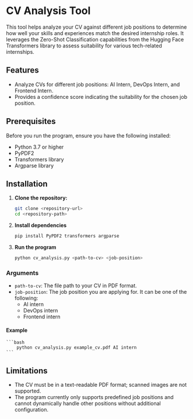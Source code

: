# CV Analysis Tool

This tool helps analyze your CV against different job positions to determine how well your skills and experiences match the desired internship roles. It leverages the Zero-Shot Classification capabilities from the Hugging Face Transformers library to assess suitability for various tech-related internships.

## Features

- Analyze CVs for different job positions: AI Intern, DevOps Intern, and Frontend Intern.
- Provides a confidence score indicating the suitability for the chosen job position.

## Prerequisites

Before you run the program, ensure you have the following installed:

- Python 3.7 or higher
- PyPDF2
- Transformers library
- Argparse library

## Installation

1. **Clone the repository:**
   ```bash
   git clone <repository-url>
   cd <repository-path>
   ```

2. **Install dependencies**
    ```bash
    pip install PyPDF2 transformers argparse
    ```

3. **Run the program**
    ```bash
    python cv_analysis.py <path-to-cv> <job-position>
    ```

### Arguments
- `path-to-cv`: The file path to your CV in PDF format.
- `job-position`: The job position you are applying for. It can be one of the following:
    - AI intern
    - DevOps intern
    - Frontend intern

#### Example
    ```bash
        python cv_analysis.py example_cv.pdf AI intern
    ```

## Limitations
- The CV must be in a text-readable PDF format; scanned images are not supported.
- The program currently only supports predefined job positions and cannot dynamically handle other positions without additional configuration.